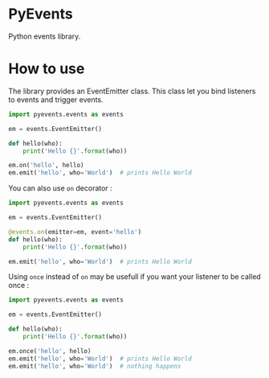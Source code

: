 # PyEvents

Python events library.

# How to use

The library provides an EventEmitter class.
This class let you bind listeners to events and trigger events.

```python
import pyevents.events as events

em = events.EventEmitter()

def hello(who):
    print('Hello {}'.format(who))

em.on('hello', hello)
em.emit('hello', who='World')  # prints Hello World
```

You can also use `on` decorator :

```python
import pyevents.events as events

em = events.EventEmitter()

@events.on(emitter=em, event='hello')
def hello(who):
    print('Hello {}'.format(who))

em.emit('hello', who='World')  # prints Hello World
```

Using `once` instead of `on` may be usefull if you want your listener to be called once :

```python
import pyevents.events as events

em = events.EventEmitter()

def hello(who):
    print('Hello {}'.format(who))

em.once('hello', hello)
em.emit('hello', who='World')  # prints Hello World
em.emit('hello', who='World')  # nothing happens
```
